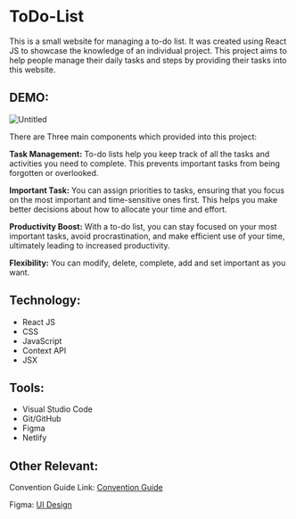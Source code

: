# ToDo-List

This is a small website for managing a to-do list. It was created using React JS to showcase the knowledge of an individual project. This project aims to help people manage their daily tasks and steps by providing their tasks into this website.
## DEMO: 

![Untitled](https://www.notion.so/image/https%3A%2F%2Fprod-files-secure.s3.us-west-2.amazonaws.com%2F957fcd95-fd8c-4e2d-9c19-0bdf9f44e214%2F4c41ba90-fb16-4419-a5a9-026ef2c43c73%2FUntitled.png?table=block&id=95733188-6ec6-4f7a-9d2d-3474428efe28&spaceId=957fcd95-fd8c-4e2d-9c19-0bdf9f44e214&width=2000&userId=39374ed8-ffcb-460d-acb9-ba486b0703ce&cache=v2)

There are Three main components which provided into this project:

**Task Management:**  To-do lists help you keep track of all the tasks and activities you need to complete. This prevents important tasks from being forgotten or overlooked.

**Important Task:** You can assign priorities to tasks, ensuring that you focus on the most important and time-sensitive ones first. This helps you make better decisions about how to allocate your time and effort.

**Productivity Boost:** With a to-do list, you can stay focused on your most important tasks, avoid procrastination, and make efficient use of your time, ultimately leading to increased productivity.

**Flexibility:** You can modify, delete, complete, add and set important as you want.

## Technology:

- React JS
- CSS
- JavaScript
- Context API
- JSX

## Tools:

- Visual Studio Code
- Git/GitHub
- Figma
- Netlify

## Other Relevant:

Convention Guide Link: [Convention Guide](https://pond-swoop-a2d.notion.site/To-Do-List-Project-Convention-Guid-8f8c5e4fb4404f86ab9e054c0dc9a1ab?pvs=4)

Figma: [UI Design](https://www.figma.com/file/6C3vDph3vjAf5fiUIAiLlt/Todo-List?type=design&node-id=89%3A2&mode=design&t=83VPynYDzG5z4st9-1)
